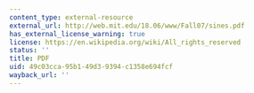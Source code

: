 ```yaml
---
content_type: external-resource
external_url: http://web.mit.edu/18.06/www/Fall07/sines.pdf
has_external_license_warning: true
license: https://en.wikipedia.org/wiki/All_rights_reserved
status: ''
title: PDF
uid: 49c03cca-95b1-49d3-9394-c1358e694fcf
wayback_url: ''
---
```

